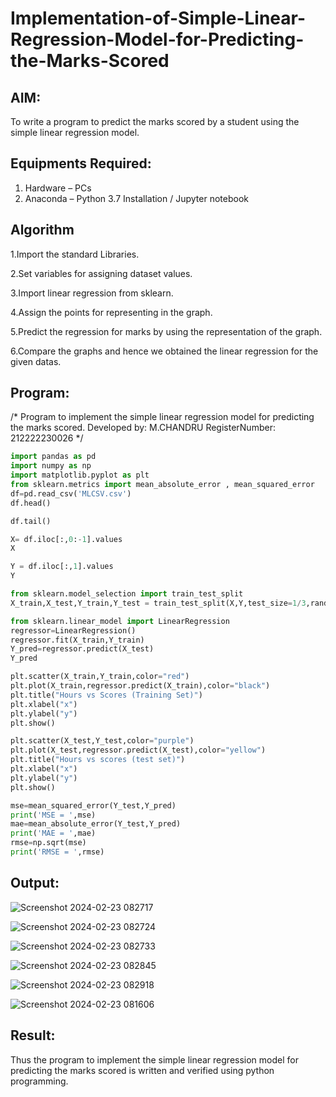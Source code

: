 # Implementation-of-Simple-Linear-Regression-Model-for-Predicting-the-Marks-Scored

## AIM:
To write a program to predict the marks scored by a student using the simple linear regression model.

## Equipments Required:
1. Hardware – PCs
2. Anaconda – Python 3.7 Installation / Jupyter notebook

## Algorithm
1.Import the standard Libraries.

2.Set variables for assigning dataset values.

3.Import linear regression from sklearn.

4.Assign the points for representing in the graph.

5.Predict the regression for marks by using the representation of the graph.

6.Compare the graphs and hence we obtained the linear regression for the given datas.

## Program:

/*
Program to implement the simple linear regression model for predicting the marks scored.
Developed by: M.CHANDRU
RegisterNumber:  212222230026
*/

```python
import pandas as pd
import numpy as np
import matplotlib.pyplot as plt
from sklearn.metrics import mean_absolute_error , mean_squared_error
df=pd.read_csv('MLCSV.csv')
df.head()
```
```python
df.tail()
```
```python
X= df.iloc[:,0:-1].values
X
```
```python
Y = df.iloc[:,1].values
Y
```
```python
from sklearn.model_selection import train_test_split
X_train,X_test,Y_train,Y_test = train_test_split(X,Y,test_size=1/3,random_state=0)
```
```python
from sklearn.linear_model import LinearRegression
regressor=LinearRegression()
regressor.fit(X_train,Y_train)
Y_pred=regressor.predict(X_test)
Y_pred
```
```python
plt.scatter(X_train,Y_train,color="red")
plt.plot(X_train,regressor.predict(X_train),color="black")
plt.title("Hours vs Scores (Training Set)")
plt.xlabel("x")
plt.ylabel("y")
plt.show()
```
```python
plt.scatter(X_test,Y_test,color="purple")
plt.plot(X_test,regressor.predict(X_test),color="yellow")
plt.title("Hours vs scores (test set)")
plt.xlabel("x")
plt.ylabel("y")
plt.show()
```
```python
mse=mean_squared_error(Y_test,Y_pred)
print('MSE = ',mse)
mae=mean_absolute_error(Y_test,Y_pred)
print('MAE = ',mae)
rmse=np.sqrt(mse)
print('RMSE = ',rmse)
```
## Output:
![Screenshot 2024-02-23 082717](https://github.com/chandrumathiyazhagan/Implementation-of-Simple-Linear-Regression-Model-for-Predicting-the-Marks-Scored/assets/119393023/cf358a6d-b8db-4eca-a202-a47ad5cb4c49)

![Screenshot 2024-02-23 082724](https://github.com/chandrumathiyazhagan/Implementation-of-Simple-Linear-Regression-Model-for-Predicting-the-Marks-Scored/assets/119393023/860716ce-33ab-4bc8-a96c-6c7e6ac8d8be)

![Screenshot 2024-02-23 082733](https://github.com/chandrumathiyazhagan/Implementation-of-Simple-Linear-Regression-Model-for-Predicting-the-Marks-Scored/assets/119393023/80b38ef6-fd25-4a74-91c2-37963bb17faa)

![Screenshot 2024-02-23 082845](https://github.com/chandrumathiyazhagan/Implementation-of-Simple-Linear-Regression-Model-for-Predicting-the-Marks-Scored/assets/119393023/c2caf94a-083d-4da4-8e1a-460675df7d7b)

![Screenshot 2024-02-23 082918](https://github.com/chandrumathiyazhagan/Implementation-of-Simple-Linear-Regression-Model-for-Predicting-the-Marks-Scored/assets/119393023/9267f523-bdf9-4397-a9cd-c937264d1770)

![Screenshot 2024-02-23 081606](https://github.com/chandrumathiyazhagan/Implementation-of-Simple-Linear-Regression-Model-for-Predicting-the-Marks-Scored/assets/119393023/632f01d8-a3f2-493f-ae7a-afc4948f1358)



## Result:
Thus the program to implement the simple linear regression model for predicting the marks scored is written and verified using python programming.
